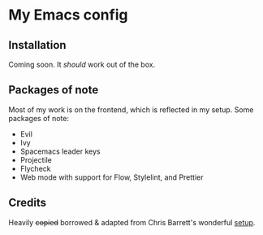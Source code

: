 # My Emacs config

## Installation

Coming soon. It *should* work out of the box.

## Packages of note

Most of my work is on the frontend, which is reflected in my setup. Some packages of note:

- Evil
- Ivy
- Spacemacs leader keys 
- Projectile
- Flycheck
- Web mode with support for Flow, Stylelint, and Prettier

## Credits

Heavily ~~copied~~ borrowed & adapted from Chris Barrett's wonderful [setup](https://github.com/chrisbarrett/.emacs.d).
